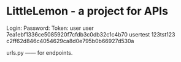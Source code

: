 # LittleLemon - a project for APIs

Login:          Password:           Token:
user            user                7ea1ebf1336ce5085920f7cfdb3c0db32c1c4b70
usertest        123tst123           c2ff62d846c4054629ca8d0e795b0b66927d530a

urls.py —— for endpoints.
